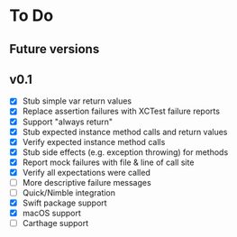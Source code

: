 # To Do

## Future versions

## v0.1
- [x] Stub simple var return values
- [x] Replace assertion failures with XCTest failure reports
- [x] Support "always return"
- [x] Stub expected instance method calls and return values
- [x] Verify expected instance method calls
- [x] Stub side effects (e.g. exception throwing) for methods
- [x] Report mock failures with file & line of call site
- [x] Verify all expectations were called
- [ ] More descriptive failure messages
- [ ] Quick/Nimble integration
- [x] Swift package support
- [x] macOS support
- [ ] Carthage support
